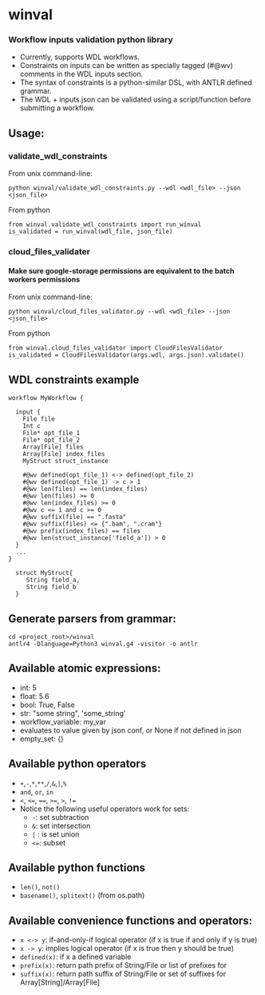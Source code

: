 # winval
### Workflow inputs validation python library

* Currently, supports WDL workflows.
* Constraints on inputs can be written as specially tagged (#@wv) comments in the WDL inputs section.
* The syntax of constraints is a python-similar DSL, with ANTLR defined grammar.
* The WDL + inputs.json can be validated using a script/function before submitting a workflow.

## Usage:

### validate_wdl_constraints
From unix command-line:
~~~
python winval/validate_wdl_constraints.py --wdl <wdl_file> --json <json_file>
~~~

From python
~~~
from winval.validate_wdl_constraints import run_winval
is_validated = run_winval(wdl_file, json_file)
~~~

### cloud_files_validater
#### Make sure google-storage permissions are equivalent to the batch workers permissions 
From unix command-line:
~~~
python winval/cloud_files_validator.py --wdl <wdl_file> --json <json_file>
~~~

From python
~~~
from winval.cloud_files_validator import CloudFilesValidator
is_validated = CloudFilesValidator(args.wdl, args.json).validate()
~~~

## WDL constraints example
~~~
workflow MyWorkflow {

  input {
    File file
    Int c
    File* opt_file_1
    File* opt_file_2
    Array[File] files
    Array[File] index_files
    MyStruct struct_instance

    #@wv defined(opt_file_1) <-> defined(opt_file_2)
    #@wv defined(opt_file_1) -> c > 1
    #@wv len(files) == len(index_files)
    #@wv len(files) >= 0
    #@wv len(index_files) >= 0
    #@wv c <= 1 and c >= 0
    #@wv suffix(file) == ".fasta"
    #@wv suffix(files) <= {".bam", ".cram"} 
    #@wv prefix(index_files) == files
    #@wv len(struct_instance['field_a']) > 0
  }
  ...
}
  
  struct MyStruct{
     String field_a,
     String field_b
  }
~~~

## Generate parsers from grammar:
~~~
cd <project_root>/winval
antlr4 -Dlanguage=Python3 winval.g4 -visitor -o antlr
~~~

## Available atomic expressions:
* int: 5
* float: 5.6
* bool: True, False
* str: "some string", 'some_string'
* workflow_variable: my_var
* evaluates to value given by json conf, or None if not defined in json
* empty_set: {} 

## Available python operators
* `+`,`-`,`*`,`**`,`/`,`&`,`|`,`%`
* `and`, `or`, `in`
* `<`, `<=`, `==`, `>=`, `>`, `!=`
* Notice the following useful operators work for sets:
  * `-`: set subtraction
  * `&`: set intersection
  * `|` : is set union 
  * `<=`:  subset 

## Available python functions
* `len()`, `not()`
* `basename()`, `splitext()` (from os.path)

## Available convenience functions and operators:
* `x <-> y`: if-and-only-if logical operator (if x is true if and only if y is true)
* `x -> y`: implies logical operator (if x is true then y should be true)
* `defined(x)`: if x a defined variable
* `prefix(x)`: return path prefix of String/File or list of prefixes for 
* `suffix(x)`: return path suffix of String/File or set of suffixes for Array[String]/Array[File]
